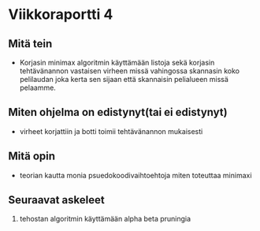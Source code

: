 # Viikkoraportti 4

## Mitä tein
- Korjasin minimax algoritmin käyttämään listoja sekä korjasin tehtävänannon vastaisen virheen missä vahingossa skannasin koko pelilaudan joka kerta sen sijaan että skannaisin pelialueen missä pelaamme.


## Miten ohjelma on edistynyt(tai ei edistynyt)
- virheet korjattiin ja botti toimii tehtävänannon mukaisesti

## Mitä opin
- teorian kautta monia psuedokoodivaihtoehtoja miten toteuttaa minimaxi


## Seuraavat askeleet
1. tehostan algoritmin käyttämään alpha beta pruningia

